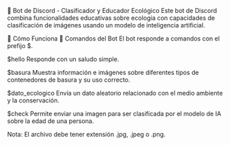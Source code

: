 🤖 Bot de Discord - Clasificador y Educador Ecológico
Este bot de Discord combina funcionalidades educativas sobre ecología con capacidades de clasificación de imágenes usando un modelo de inteligencia artificial.

🚀 Cómo Funciona
🔧 Comandos del Bot
El bot responde a comandos con el prefijo $.

$hello
Responde con un saludo simple.

$basura
Muestra información e imágenes sobre diferentes tipos de contenedores de basura y su uso correcto.

$dato_ecologico
Envía un dato aleatorio relacionado con el medio ambiente y la conservación.

$check
Permite enviar una imagen para ser clasificada por el modelo de IA sobre la edad de una persona.


Nota: El archivo debe tener extensión .jpg, .jpeg o .png.
